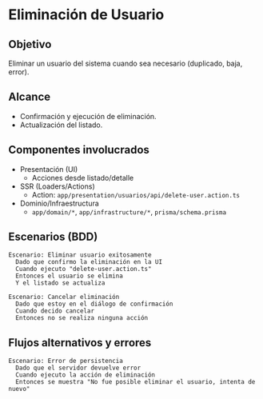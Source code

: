 # Eliminación de Usuario

## Objetivo
Eliminar un usuario del sistema cuando sea necesario (duplicado, baja, error).

## Alcance
- Confirmación y ejecución de eliminación.
- Actualización del listado.

## Componentes involucrados
- Presentación (UI)
  - Acciones desde listado/detalle
- SSR (Loaders/Actions)
  - Action: `app/presentation/usuarios/api/delete-user.action.ts`
- Dominio/Infraestructura
  - `app/domain/*`, `app/infrastructure/*`, `prisma/schema.prisma`

## Escenarios (BDD)

```gherkin
Escenario: Eliminar usuario exitosamente
  Dado que confirmo la eliminación en la UI
  Cuando ejecuto "delete-user.action.ts"
  Entonces el usuario se elimina
  Y el listado se actualiza

Escenario: Cancelar eliminación
  Dado que estoy en el diálogo de confirmación
  Cuando decido cancelar
  Entonces no se realiza ninguna acción
```

## Flujos alternativos y errores

```gherkin
Escenario: Error de persistencia
  Dado que el servidor devuelve error
  Cuando ejecuto la acción de eliminación
  Entonces se muestra "No fue posible eliminar el usuario, intenta de nuevo"
```